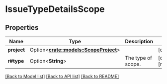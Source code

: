 # IssueTypeDetailsScope

## Properties

Name | Type | Description | Notes
------------ | ------------- | ------------- | -------------
**project** | Option<[**crate::models::ScopeProject**](Scope_project.md)> |  | [optional]
**r#type** | Option<**String**> | The type of scope. | [optional][readonly]

[[Back to Model list]](../README.md#documentation-for-models) [[Back to API list]](../README.md#documentation-for-api-endpoints) [[Back to README]](../README.md)


